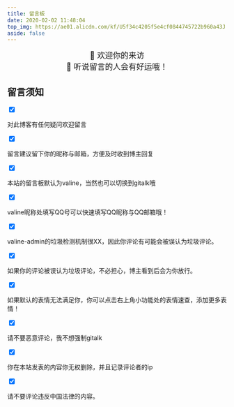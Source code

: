 ```yaml
---
title: 留言板
date: 2020-02-02 11:48:04
top_img: https://ae01.alicdn.com/kf/U5f34c4205f5e4cf0844745722b960a43J.jpg
aside: false
---
```


<center><font size='4px'>🍭 欢迎你的来访</font></center>

<center ><font size='4px'>🍭 听说留言的人会有好运哦！</font></center>

## 留言须知

<div class="checkbox green checked"><input type="checkbox" checked="checked"><p>对此博客有任何疑问欢迎留言</p></div>

<div class="checkbox green checked"><input type="checkbox" checked="checked"><p>留言建议留下你的昵称与邮箱，方便及时收到博主回复</p></div>

<div class="checkbox green checked"><input type="checkbox" checked="checked"><p>本站的留言板默认为valine，当然也可以切换到gitalk哦</p></div>





<div class="checkbox minus  checked"><input type="checkbox" checked="checked"><p>valine昵称处填写QQ号可以快速填写QQ昵称与QQ邮箱哦！</p></div>

<div class="checkbox minus  checked"><input type="checkbox" checked="checked"><p>valine-admin的垃圾检测机制很XX，因此你评论有可能会被误认为垃圾评论。</p></div>

<div class="checkbox minus  checked"><input type="checkbox" checked="checked"><p>如果你的评论被误认为垃圾评论，不必担心，博主看到后会为你放行。</p></div>

<div class="checkbox minus  checked"><input type="checkbox" checked="checked"><p>如果默认的表情无法满足你，你可以点击右上角小功能处的表情速查，添加更多表情！</p></div>





<div class="checkbox times red checked"><input type="checkbox" checked="checked"><p>请不要恶意评论，我不想强制gitalk</p></div>

<div class="checkbox times red checked"><input type="checkbox" checked="checked"><p>你在本站发表的内容你无权删除，并且记录评论者的ip</p></div>

<div class="checkbox times red checked"><input type="checkbox" checked="checked"><p>请不要评论违反中国法律的内容。</p></div>